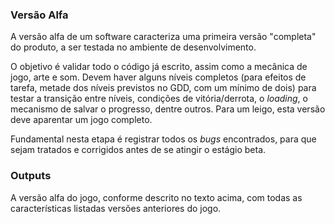 ### Versão Alfa

A versão alfa de um software caracteriza uma primeira versão "completa" do
produto, a ser testada no ambiente de desenvolvimento.

O objetivo é validar todo o código já escrito, assim como a mecânica de jogo,
arte e som. Devem haver alguns níveis completos (para efeitos de tarefa, metade
dos níveis previstos no GDD, com um mínimo de dois) para testar a transição
entre níveis, condições de vitória/derrota, o _loading_, o mecanismo
de salvar o progresso, dentre outros.  Para um leigo, esta versão deve
aparentar um jogo completo.

Fundamental nesta etapa é registrar todos os _bugs_ encontrados, para
que sejam tratados e corrigidos antes de se atingir o estágio beta.

### Outputs

A versão alfa do jogo, conforme descrito no texto acima, com todas as
características listadas versões anteriores do jogo.
